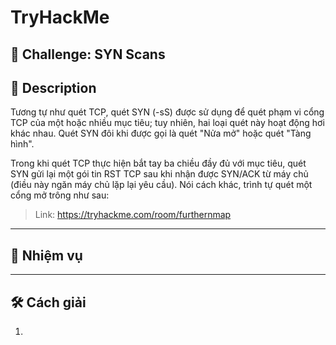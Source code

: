 
# TryHackMe

## 🧩 Challenge: SYN Scans

## 📝 Description
Tương tự như quét TCP, quét SYN (-sS) được sử dụng để quét phạm vi cổng TCP của một hoặc nhiều mục tiêu; tuy nhiên, hai loại quét này hoạt động hơi khác nhau. Quét SYN đôi khi được gọi là quét "Nửa mở" hoặc quét "Tàng hình".

Trong khi quét TCP thực hiện bắt tay ba chiều đầy đủ với mục tiêu, quét SYN gửi lại một gói tin RST TCP sau khi nhận được SYN/ACK từ máy chủ (điều này ngăn máy chủ lặp lại yêu cầu). Nói cách khác, trình tự quét một cổng mở trông như sau:


> Link: https://tryhackme.com/room/furthernmap

---

## 🧠 Nhiệm vụ
  
---


## 🛠️ Cách giải

1.
